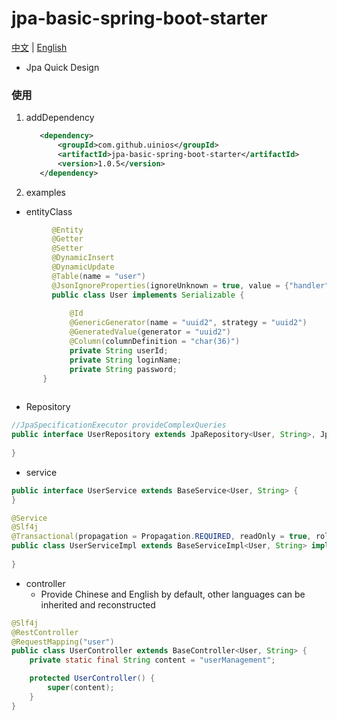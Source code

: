 
# jpa-basic-spring-boot-starter
[中文](./ZH_CN.md) | [English](./README.md)
* Jpa Quick Design
### 使用
1. addDependency
     ```xml
        <dependency>
            <groupId>com.github.uinios</groupId>
            <artifactId>jpa-basic-spring-boot-starter</artifactId>
            <version>1.0.5</version>
        </dependency>
      ```
2. examples
* entityClass
```java
         @Entity
         @Getter
         @Setter
         @DynamicInsert
         @DynamicUpdate
         @Table(name = "user")
         @JsonIgnoreProperties(ignoreUnknown = true, value = {"handler", "hibernateLazyInitializer"})
         public class User implements Serializable {
         
             @Id
             @GenericGenerator(name = "uuid2", strategy = "uuid2")
             @GeneratedValue(generator = "uuid2")
             @Column(columnDefinition = "char(36)")
             private String userId;
             private String loginName;
             private String password;
       }
       
```
* Repository
```java
//JpaSpecificationExecutor provideComplexQueries
public interface UserRepository extends JpaRepository<User, String>, JpaSpecificationExecutor<User> {
    
}
```
* service
```java
public interface UserService extends BaseService<User, String> {
}
```
```java
@Service
@Slf4j
@Transactional(propagation = Propagation.REQUIRED, readOnly = true, rollbackFor = Exception.class)
public class UserServiceImpl extends BaseServiceImpl<User, String> implements UserService {
    
}
```
* controller
  * Provide Chinese and English by default, other languages ​​can be inherited and reconstructed
```java
@Slf4j
@RestController
@RequestMapping("user")
public class UserController extends BaseController<User, String> {
    private static final String content = "userManagement";

    protected UserController() {
        super(content);
    }
}
```